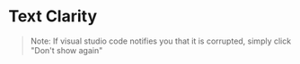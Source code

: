# Text Clarity 
> Note: If visual studio code notifies you that it is corrupted, simply click "Don't show again" 
